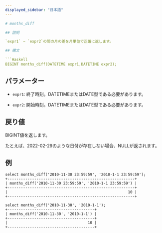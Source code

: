 ```yaml
---
displayed_sidebar: "日本語"
---

# months_diff

## 説明

`expr1` − `expr2`の間の月の差を月単位で正確に返します。

## 構文

```Haskell
BIGINT months_diff(DATETIME expr1,DATETIME expr2);
```

## パラメーター

- `expr1`: 終了時刻。DATETIMEまたはDATE型である必要があります。

- `expr2`: 開始時刻。DATETIMEまたはDATE型である必要があります。

## 戻り値

BIGINT値を返します。

たとえば、2022-02-29のような日付が存在しない場合、NULLが返されます。

## 例

```Plain
select months_diff('2010-11-30 23:59:59', '2010-1-1 23:59:59');
+---------------------------------------------------------+
| months_diff('2010-11-30 23:59:59', '2010-1-1 23:59:59') |
+---------------------------------------------------------+
|                                                      10 |
+---------------------------------------------------------+

select months_diff('2010-11-30', '2010-1-1');
+---------------------------------------+
| months_diff('2010-11-30', '2010-1-1') |
+---------------------------------------+
|                                    10 |
+---------------------------------------+
```